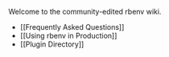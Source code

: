Welcome to the community-edited rbenv wiki.

* [[Frequently Asked Questions]]
* [[Using rbenv in Production]]
* [[Plugin Directory]]
